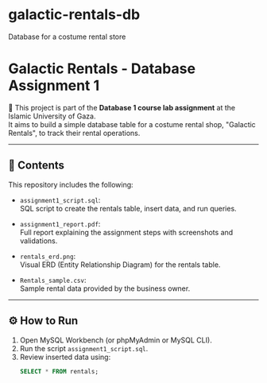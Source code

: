# galactic-rentals-db
Database for a costume rental store
# Galactic Rentals - Database Assignment 1

📘 This project is part of the **Database 1 course lab assignment** at the Islamic University of Gaza.  
It aims to build a simple database table for a costume rental shop, "Galactic Rentals", to track their rental operations.

---

## 📂 Contents

This repository includes the following:

- `assignment1_script.sql`:  
  SQL script to create the rentals table, insert data, and run queries.

- `assignment1_report.pdf`:  
  Full report explaining the assignment steps with screenshots and validations.

- `rentals_erd.png`:  
  Visual ERD (Entity Relationship Diagram) for the rentals table.

- `Rentals_sample.csv`:  
  Sample rental data provided by the business owner.

---

## ⚙️ How to Run

1. Open MySQL Workbench (or phpMyAdmin or MySQL CLI).
2. Run the script `assignment1_script.sql`.
3. Review inserted data using:
   ```sql
   SELECT * FROM rentals;
